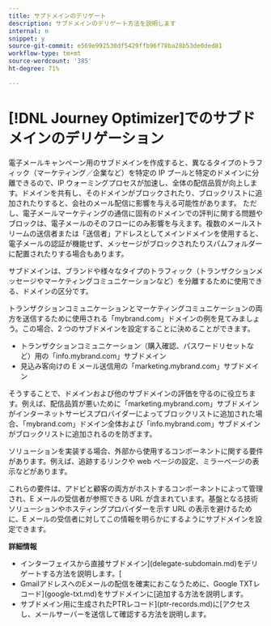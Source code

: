 ```yaml
---
title: サブドメインのデリゲート
description: サブドメインのデリゲート方法を説明します
internal: n
snippet: y
source-git-commit: e569e992530df5429ffb96f78ba28b53de0ded81
workflow-type: tm+mt
source-wordcount: '385'
ht-degree: 71%

---
```



# [!DNL Journey Optimizer]でのサブドメインのデリゲーション

電子メールキャンペーン用のサブドメインを作成すると、異なるタイプのトラフィック（マーケティング／企業など）を特定の IP プールと特定のドメインに分離できるので、IP ウォーミングプロセスが加速し、全体の配信品質が向上します。ドメインを共有し、そのドメインがブロックされたり、ブロックリストに追加されたりすると、会社のメール配信に影響を与える可能性があります。 ただし、電子メールマーケティングの通信に固有のドメインでの評判に関する問題やブロックは、電子メールのそのフローにのみ影響を与えます。複数のメールストリームの送信者または「送信者」アドレスとしてメインドメインを使用すると、電子メールの認証が機能せず、メッセージがブロックされたりスパムフォルダーに配置されたりする場合もあります。

サブドメインは、ブランドや様々なタイプのトラフィック（トランザクションメッセージやマーケティングコミュニケーションなど）を分離するために使用できる、ドメインの区分です。

トランザクションコミュニケーションとマーケティングコミュニケーションの両方を送信するために使用される「mybrand.com」ドメインの例を見てみましょう。この場合、2 つのサブドメインを設定することに決めることができます。

* トランザクションコミュニケーション（購入確認、パスワードリセットなど）用の「info.mybrand.com」サブドメイン
* 見込み客向けの E メール送信用の「marketing.mybrand.com」サブドメイン

そうすることで、ドメインおよび他のサブドメインの評価を守るのに役立ちます。例えば、配信品質が悪いために「marketing.mybrand.com」サブドメインがインターネットサービスプロバイダーによってブロックリストに追加された場合、「mybrand.com」ドメイン全体および「info.mybrand.com」サブドメインがブロックリストに追加されるのを防ぎます。

ソリューションを実装する場合、外部から使用するコンポーネントに関する要件があります。例えば、追跡するリンクや web ページの設定、ミラーページの表示などがあります。

これらの要件は、アドビと顧客の両方がホストするコンポーネントによって管理され、E メールの受信者が参照できる URL が含まれています。基盤となる技術ソリューションやホスティングプロバイダーを示す URL の表示を避けるために、E メールの受信者に対してこの情報を明らかにするようにサブドメインを設定できます。

**詳細情報**

* インターフェイスから直接サブドメイン](delegate-subdomain.md)をデリゲートする方法を説明します。[
* GmailアドレスへのEメールの配信を確実におこなうために、Google TXTレコード](google-txt.md)をサブドメインに[追加する方法を説明します。
* サブドメイン用に生成されたPTRレコード](ptr-records.md)に[アクセスし、メールサーバーを送信して確認する方法を説明します。
